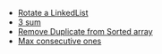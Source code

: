 <ul>
   <li> <a href="https://leetcode.com/problems/rotate-list/submissions/866224025/">Rotate a LinkedList</a>  </li>
  <li> <a href="https://leetcode.com/problems/3sum/submissions/865887531/"> 3 sum</a>  </li>
  <li> <a href="https://leetcode.com/problems/remove-duplicates-from-sorted-array/submissions/866215207/"> Remove Duplicate from Sorted array</a>  </li>
  <li> <a href="https://leetcode.com/problems/max-consecutive-ones/submissions/866218278/"> Max consecutive ones</a>  </li>
<ul>
